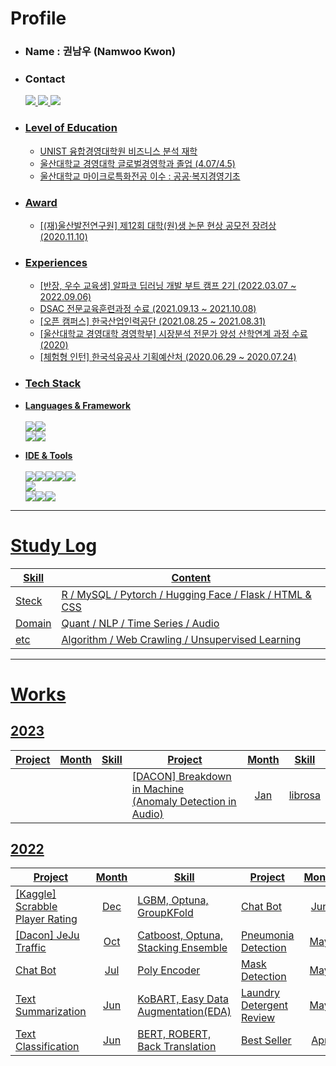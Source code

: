 # Profile 
* ### Name : 권남우 (Namwoo Kwon)

* ### Contact 
  <a href="mailto:namwootree4work@naver.com"><img src="https://img.shields.io/badge/Naver Mail-03C75A?style=flat-square&logo=Naver&logoColor=white">
  <a href="https://www.instagram.com/__nw_o/"><img src="https://img.shields.io/badge/Instagram-E4405F?style=flat-square&logo=Instagram&logoColor=white">
  <a href="https://velog.io/@namwootree"><img src="https://img.shields.io/badge/Velog-20C997?style=flat-square&logo=Velog&logoColor=white">

* ### Level of Education
  * UNIST 융합경영대학원 비즈니스 분석  재학 
  * 울산대학교 경영대학 글로벌경영학과 졸업 (4.07/4.5)
  * 울산대학교 마이크로특화전공 이수 : 공공·복지경영기초
  
* ### Award
  * [(재)울산발전연구원] 제12회 대학(원)생 논문 현상 공모전 장려상 (2020.11.10)

  
* ### Experiences
  * [반장, 우수 교육생] 알파코 딥러닝 개발 부트 캠프 2기 (2022.03.07 ~ 2022.09.06)
  * DSAC 전문교육훈련과정 수료 (2021.09.13 ~ 2021.10.08)
  * [오픈 캠퍼스] 한국산업인력공단 (2021.08.25 ~ 2021.08.31)
  * [울산대학교 경영대학 경영학부] 시장분석 전문가 양성 산학연계 과정 수료 (2020)
  * [체험형 인턴] 한국석유공사 기획예산처 (2020.06.29 ~ 2020.07.24)
    
 * ### Tech Stack

  * **Languages & Framework** <br><br> <img src="https://img.shields.io/badge/Python-3766AB?style=flat-square&logo=Python&logoColor=white"><img src="https://img.shields.io/badge/R-276DC3?style=flat-square&logo=R&logoColor=white"> <br> <img src="https://img.shields.io/badge/Pytorch-EE4C2C?style=flat-square&logo=Pytorch&logoColor=white"><img src="https://img.shields.io/badge/TensorFlow-FF6F00?style=flat-squar&logo=TensorFlow&logoColor=white">
  
  * **IDE & Tools** <br><br> <img src="https://img.shields.io/badge/Visual Studio Code-007ACC?style=flat-square&logo=Visual Studio Code&logoColor=white"/><img src="https://img.shields.io/badge/Jupyter-F37626?style=flat-square&logo=Jupyter&logoColor=white"><img src="https://img.shields.io/badge/Google Colab-F9AB00?style=flat-square&logo=Google Colab&logoColor=white"/><img src="https://img.shields.io/badge/MySQL-4479A1?style=flat-square&logo=MySQL&logoColor=white"/><img src="https://img.shields.io/badge/RStudio-75AADB?style=flat-square&logo=RStudio&logoColor=white"> <br>
<img src="https://img.shields.io/badge/Weights & Biases-FFBE00?style=flat-square&logo=WeightsandBiases&logoColor=white"><br><img src="https://img.shields.io/badge/GitHub-181717?style=flat-square&logo=GitHub&logoColor=white"><img src="https://img.shields.io/badge/Slack-4A154B?style=flat-square&logo=Slack&logoColor=white"><img src="https://img.shields.io/badge/Notion-000000?style=flat-square&logo=Notion&logoColor=white">
  
---

# Study Log
Skill | Content |
|-----|---------|
Steck | [R](https://github.com/namwootree/Basic_Skill/tree/main/R) / [MySQL](https://github.com/namwootree/Basic_Skill/tree/main/MySQL) / [Pytorch](https://github.com/namwootree/Basic_Skill/tree/main/PyTorch) / [Hugging Face](https://github.com/namwootree/Basic_Skill/tree/main/Hugging-Face) / [Flask](https://github.com/namwootree/Basic_Skill/tree/main/Flask) / [HTML & CSS ](https://github.com/namwootree/practice_Frontend)
Domain | [Quant](https://github.com/namwootree/Quant_Study_Log) / [NLP](https://github.com/namwootree/Basic_Skill/tree/main/NLP) / [Time Series](https://github.com/namwootree/Basic_Skill/tree/main/Time_Series) / [Audio](https://github.com/namwootree/Basic_Skill/tree/main/Audio) 
etc | [Algorithm](https://github.com/namwootree/Algorithm_study) / [Web Crawling](https://github.com/namwootree/Basic_Skill/tree/main/Web_Crawling) / [Unsupervised Learning](https://github.com/namwootree/Basic_Skill/tree/main/Unsupervised%20Learning)

---   
 
# Works

## 2023
Project  | Month | Skill | Project  | Month | Skill | 
|--------|:-------:|-------|----------|:-------:|-------|
||||[[DACON] Breakdown in Machine <br> (Anomaly Detection in Audio)](https://github.com/namwootree/Breakdown-in-Machine) |Jan|librosa|

## 2022
Project  | Month | Skill | Project  | Month | Skill | 
---------|:------:|-------|----------|:------:|-------|
[[Kaggle] Scrabble Player Rating](https://github.com/namwootree/Portfolio/tree/main/Competition/Kaggle/Scrabble%20Player%20Rating) | Dec | LGBM, Optuna, GroupKFold |[Chat Bot](https://github.com/namwootree/Portfolio/tree/main/Alphaco_(Deep_Learning_Boot_Camp)/Mini_Project/Chat_Bot) | Jun | Transformer, BERT| |
[[Dacon] JeJu Traffic](https://github.com/namwootree/Portfolio/tree/main/Competition/Dacon/JeJu_Traffic) | Oct | Catboost, Optuna, Stacking Ensemble |[Pneumonia Detection](https://github.com/namwootree/Portfolio/tree/main/Alphaco_(Deep_Learning_Boot_Camp)/Mini_Project/Pneumonia_Detection) | May | YOLO V3 • V4|
[Chat Bot](https://github.com/namwootree/Portfolio/tree/main/Alphaco_(Deep_Learning_Boot_Camp)/Long-Term%20Program/Retrieval-Based-Chatbot-main) | Jul | Poly Encoder | [Mask Detection](https://github.com/namwootree/Portfolio/tree/main/Alphaco_(Deep_Learning_Boot_Camp)/Mini_Project/Mask_Detection)| May | Resnet50, Fine Tuning | 
[Text Summarization](https://github.com/namwootree/Portfolio/tree/main/Alphaco_(Deep_Learning_Boot_Camp)/Long-Term%20Program/Text_Summarization) | Jun | KoBART, Easy Data Augmentation(EDA) |[Laundry Detergent Review](https://github.com/namwootree/Portfolio/tree/main/Alphaco_(Deep_Learning_Boot_Camp)/Mini_Project/Coupang%20Laundry%20Detergent%20Review%20Analysis) | May | Logistic, XGB, RandomForest, Crawling |
[Text Classification](https://github.com/namwootree/Portfolio/tree/main/Alphaco_(Deep_Learning_Boot_Camp)/Long-Term%20Program/Text_Classification) | Jun | BERT, ROBERT, Back Translation | [Best Seller](https://github.com/namwootree/Portfolio/tree/main/Alphaco_(Deep_Learning_Boot_Camp)/Mini_Project/Aladin_Best_Seller_Data_Analysis) | Apr |  RandomForest, Crawling, EDA |
